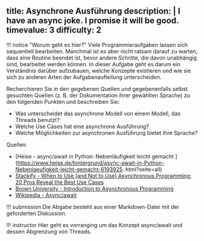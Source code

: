 title: Asynchrone Ausführung
description: |
  I have an async joke. I promise it will be good.
timevalue: 3
difficulty: 2
---
!!! notice "Worum geht es hier?"
    Viele Programmieraufgaben lassen sich sequentiell bearbeiten. 
    Manchmal ist es aber nicht ratsam darauf zu warten, dass eine Routine beendet ist, bevor andere
    Schritte, die davon unabhängig sind, bearbeitet werden können. 
    In dieser Aufgabe geht es darum ein Verständnis darüber aufzubauen, welche Konzepte existieren
    und wie sie sich zu anderen Arten der Aufgabenaufteilung unterscheiden. 

Recherchieren Sie in den gegebenen Quellen und gegebenenfalls selbst gesuchten Quellen (z. B. der
Dokumentation ihrer gewählten Sprache) zu den folgenden Punkten und beschreiben Sie:

- Was unterscheidet das asynchrone Modell von einem Modell, das Threads benutzt?
- Welche Use Cases hat eine asynchrone Ausführung?
- Welche Möglichkeiten zur asynchronen Ausführung bietet Ihre Sprache?

Quellen:

- [Heise - async/await in Python: Nebenläufigkeit leicht gemacht
  ](https://www.heise.de/hintergrund/async-await-in-Python-Nebenlaeufigkeit-leicht-gemacht-6193925.
  html?seite=all)
- [Stackify - When to Use (and Not to Use) Asynchronous Programming: 20 Pros Reveal the Best Use
  Cases](https://stackify.com/when-to-use-asynchronous-programming/) 
- [Brown University - Introduction to Asynchronous
  Programming](https://cs.brown.edu/courses/cs168/s12/handouts/async.pdf) 
- [Wikipedia - Async/await](https://en.wikipedia.org/wiki/Async/await)

!!! submission
    Die Abgabe besteht aus einer Markdown-Datei mit der geforderten Diskussion.

!!! instructor
    Hier geht es vorranging um das Konzept async/await und dessen Abgrenzung von Threads.
    